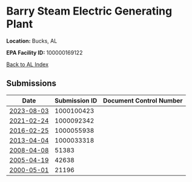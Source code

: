 # Barry Steam Electric Generating Plant

**Location:** Bucks, AL

**EPA Facility ID:** 100000169122

[Back to AL Index](../../index.md)

## Submissions

| Date | Submission ID | Document Control Number |
|------|--------------|-------------------------|
| [2023-08-03](submissions/1000100423.md) | 1000100423 |  |
| [2021-02-24](submissions/1000092342.md) | 1000092342 |  |
| [2016-02-25](submissions/1000055938.md) | 1000055938 |  |
| [2013-04-04](submissions/1000033318.md) | 1000033318 |  |
| [2008-04-08](submissions/51383.md) | 51383 |  |
| [2005-04-19](submissions/42638.md) | 42638 |  |
| [2000-05-01](submissions/21196.md) | 21196 |  |
